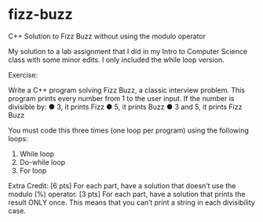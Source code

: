 # fizz-buzz
C++ Solution to Fizz Buzz without using the modulo operator

My solution to a lab assignment that I did in my Intro to Computer Science class with some minor edits. I only included the while loop version.

Exercise:

Write a C++ program solving Fizz Buzz, a classic interview problem. This program prints every number from 1 to the user input.
If the number is divisible by:
● 3, it prints Fizz
● 5, it prints Buzz
● 3 and 5, it prints Fizz Buzz

You must code this three times (one loop per program) using the following loops:
1. While loop
2. Do-while loop
3. For loop

Extra Credit:
[6 pts] For each part, have a solution that doesn’t use the modulo (%) operator.
[3 pts] For each part, have a solution that prints the result ONLY once. This means that you can’t
print a string in each divisibility case.
